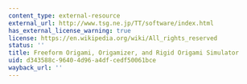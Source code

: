 ```yaml
---
content_type: external-resource
external_url: http://www.tsg.ne.jp/TT/software/index.html
has_external_license_warning: true
license: https://en.wikipedia.org/wiki/All_rights_reserved
status: ''
title: Freeform Origami, Origamizer, and Rigid Origami Simulator
uid: d343588c-9640-4d96-a4df-cedf50061bce
wayback_url: ''
---
```

